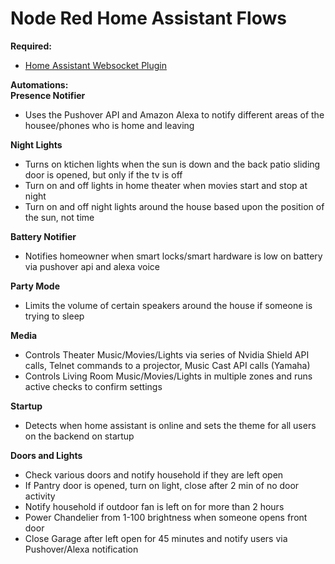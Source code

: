 # Node Red Home Assistant Flows
<b>Required:</b><br> 
- <a href="https://flows.nodered.org/node/node-red-contrib-home-assistant-websocket">Home Assistant Websocket Plugin</a>

<b>Automations:</b><br>
<b>Presence Notifier</b><br>
- Uses the Pushover API and Amazon Alexa to notify different areas of the housee/phones who is home and leaving

<b>Night Lights</b><br>
- Turns on ktichen lights when the sun is down and the back patio sliding door is opened, but only if the tv is off
- Turn on and off lights in home theater when movies start and stop at night
- Turn on and off night lights around the house based upon the position of the sun, not time

<b>Battery Notifier</b><br>
- Notifies homeowner when smart locks/smart hardware is low on battery via pushover api and alexa voice

<b>Party Mode</b><br>
- Limits the volume of certain speakers around the house if someone is trying to sleep

<b>Media</b><br>
- Controls Theater Music/Movies/Lights via series of Nvidia Shield API calls, Telnet commands to a projector, Music Cast API calls (Yamaha)
- Controls Living Room Music/Movies/Lights in multiple zones and runs active checks to confirm settings

<b>Startup</b><br>
- Detects when home assistant is online and sets the theme for all users on the backend on startup

<b>Doors and Lights</b><br>
- Check various doors and notify household if they are left open
- If Pantry door is opened, turn on light, close after 2 min of no door activity
- Notify household if outdoor fan is left on for more than 2 hours
- Power Chandelier from 1-100 brightness when someone opens front door
- Close Garage after left open for 45 minutes and notify users via Pushover/Alexa notification
